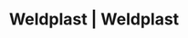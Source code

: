 ---
Link: "file:/Users/vinayakpatel/Downloads/www.weldplast.cz/eshop_products_compare/add/eshop-products-variant50"
product_name: "null"
product_id: "null"
title: "Weldplast | Weldplast"
product_desc: ""
product_specs: ""
product_downloads: ""
href: ""
accessories: ""
similar_products: ""
---